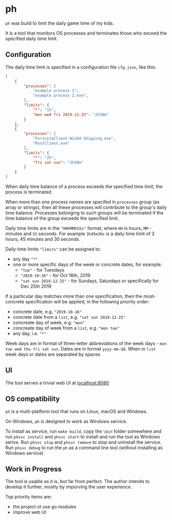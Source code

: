# ph

`ph` was build to limit the daily game time of my kids.

It is a tool that monitors OS processes and terminates those who exceed the specified daily time limit.

## Configuration

The daily time limit is specified in a configuration file `cfg.json`, like this:

```json
[
    {
        "processes": [
            "example process 1",
            "example process 2.exe",
        ],
        "limits": {
            "*": "1h",
            "mon wed fri 2019-12-25": "2h30m"
        }
    },
    {
        "processes": [
            "FortniteClient-Win64-Shipping.exe",
            "RustClient.exe"
        ],
        "limits": {
            "*": "2h",
            "fri sat sun": "3h30m"
        }
    }
]
```

When daily time balance of a process exceeds the specified time limit, the process is terminated.

When more than one process names are specifed in `processes` group (as array or strings), then all these processes will contribute to the group's daily time balance. Processes belonging to such groups will be terminated if the time balance of the group exceeds the specified limit.

Daily time limits are in the `"HHhMMhSSs"` format, where `HH` is hours, `MM` - minutes and `SS` seconds. For example `3h45m30s` is a daily time limit of 3 hours, 45 minutes and 30 seconds.

Daily time limits `"limits"` can be assigned to:

+ any day `"*"`
+ one or more specific days of the week or concrete dates, for example:
  + `"tue"` - for Tuesdays
  + `"2019-10-16"` - for Oct 16th, 2019
  + `"sat sun 2019-12-25"` - for Sundays, Saturdays or specifically for Dec 25th 2019

If a particular day matches more than one specification, then the most-concrete specification will be applied, in the following priority order:

+ concrete date, e.g. `"2019-10-16"`
+ concrete date from a `list`, e.g. `"sat sun 2019-12-25"`
+ concreate day of week, e.g. `"mon"`
+ concreate day of week from a `list`, e.g. `"mon tue"`
+ any day, i.e. `"*"`

Week days are in format of three-letter abbreviations of the week days - `mon tue wed thu fri sat sun`.
Dates are in format `yyyy-mm-dd`.
When in `list` week days or dates are separated by spaces

## UI

The tool serves a trivial web UI at [localhost:8080](localhost:8080)

## OS compatibility

`ph` is a multi-platform tool that runs on Linux, macOS and Windows.

On Windows, `ph` is designed to work as Windows service.

To install as service, run `make build`, copy the `\bin` folder somewhere and run `phsvc install` and `phsvc start` to install and run the tool as Windows serive. Run `phsvc stop` and `phsvc remove` to stop and uninstall the service. Run `phsvc debug` to run the `ph` as a command line tool (without installing as Windows service)

## Work in Progress

The tool is usable as it is, but far from perfect. The author intends to develop it further, mostly by imporving the user experience.

Top priority items are:

+ the project ot use go modules
+ improve web UI
